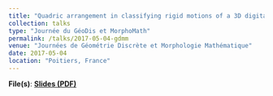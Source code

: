 ```yaml
---
title: "Quadric arrangement in classifying rigid motions of a 3D digital image"
collection: talks
type: "Journée du GéoDis et MorphoMath"
permalink: /talks/2017-05-04-gdmm 
venue: "Journées de Géométrie Discrète et Morphologie Mathématique"
date: 2017-05-04
location: "Poitiers, France"
---
```

**File(s)**: [**Slides (PDF)**](../files/GDMM_PRESENTATION.pdf)

